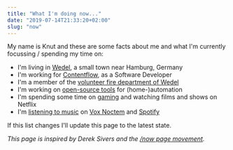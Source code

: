 ```yaml
---
title: "What I'm doing now..."
date: "2019-07-14T21:33:20+02:00"
slug: "now"
---
```


My name is Knut and these are some facts about me and what I'm currently focussing / spending my time on:

- I'm living in [Wedel](https://de.wikipedia.org/wiki/Wedel), a small town near Hamburg, Germany
- I'm working for [Contentflow](https://contentflow.org/), as a Software Developer
- I'm a member of the [volunteer fire department of Wedel](http://www.wedel.de/rathaus-politik/kommunale-betriebe/freiwillige-feuerwehr.html)
- I'm working on [open-source tools](https://knut.in/github) for (home-)automation
- I'm spending some time on [gaming](https://knut.in/steam) and watching films and shows on Netflix
- I'm [listening to music](https://knut.in/lastfm) on [Vox Noctem](http://www.voxnoctem.com/) and [Spotify](https://knut.in/spotify)

If this list changes I'll update this page to the latest state.

_This page is inspired by Derek Sivers and the [/now page movement](https://nownownow.com/about)._
